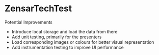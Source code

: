# ZensarTechTest
Potential Improvements

- Introduce local storage and load the data from there
- Add unit testing, primarily for the presenters
- Load corresponding images or colours for better visual representation
- Add instrumentation testing to improve UI performance
